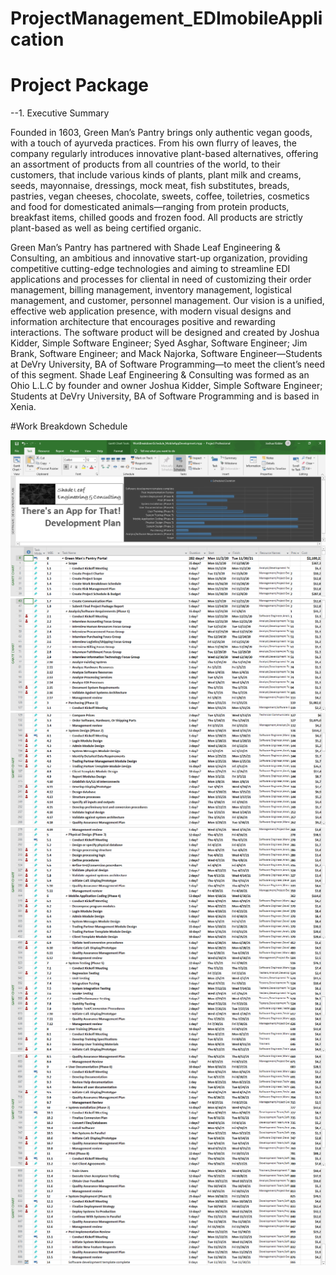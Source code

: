 # ProjectManagement_EDImobileApplication

# Project Package

--1.	Executive Summary

Founded in 1603, Green Man’s Pantry brings only authentic vegan goods, with a touch of ayurveda practices. From his own flurry of leaves, the company regularly introduces innovative plant-based alternatives, offering an assortment of products from all countries of the world, to their customers, that include various kinds of plants, plant milk and creams, seeds, mayonnaise, dressings, mock meat, fish substitutes, breads, pastries, vegan cheeses, chocolate, sweets, coffee, toiletries, cosmetics and food for domesticated animals—ranging from protein products, breakfast items, chilled goods and frozen food. All products are strictly plant-based as well as being certified organic.

Green Man’s Pantry has partnered with Shade Leaf Engineering & Consulting, an ambitious and innovative start-up organization, providing competitive cutting-edge technologies and aiming to streamline EDI applications and processes for cliental in need of customizing their order management, billing management, inventory management, logistical management, and customer, personnel management. Our vision is a unified, effective web application presence, with modern visual designs and information architecture that encourages positive and rewarding interactions. The software product will be designed and created by Joshua Kidder, Simple Software Engineer; Syed Asghar, Software Engineer; Jim Brank, Software Engineer; and Mack Najorka, Software Engineer—Students at DeVry University, BA of Software Programming—to 
meet the client’s need of this segment. Shade Leaf Engineering & Consulting was formed as an Ohio L.L.C by founder and owner Joshua Kidder, Simple Software Engineer; Students at DeVry University, BA of Software Programming and is based in Xenia.


#Work Breakdown Schedule

![wbs_one](https://raw.githubusercontent.com/kiddjsh/ProjectManagement_EDImobileApplication/main/screenshots/wbs_one.PNG)
![wbs_two](https://raw.githubusercontent.com/kiddjsh/ProjectManagement_EDImobileApplication/main/screenshots/wbs_two.PNG)
![wbs_three](https://raw.githubusercontent.com/kiddjsh/ProjectManagement_EDImobileApplication/main/screenshots/wbs_three.PNG)
![wbs_four](https://raw.githubusercontent.com/kiddjsh/ProjectManagement_EDImobileApplication/main/screenshots/wbs_four.PNG)
![wbs_five](https://raw.githubusercontent.com/kiddjsh/ProjectManagement_EDImobileApplication/main/screenshots/wbs_five.PNG)
![wbs_six](https://raw.githubusercontent.com/kiddjsh/ProjectManagement_EDImobileApplication/main/screenshots/wbs_six.PNG)
![wbs_seven](https://raw.githubusercontent.com/kiddjsh/ProjectManagement_EDImobileApplication/main/screenshots/wbs_seven.PNG)

